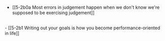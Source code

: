 - [[5-2b0a Most errors in judgement happen when we don't know we're supposed to be exercising judgement]]
<br>
- [[5-2b1 Writing out your goals is how you become performance-oriented in life]]
